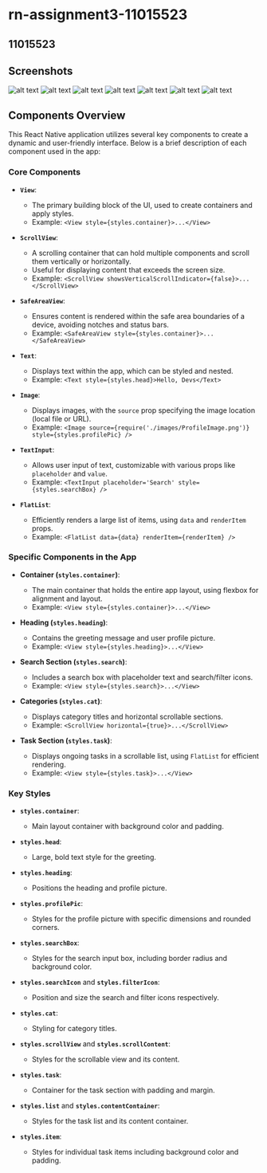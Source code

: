 # rn-assignment3-11015523

## 11015523

## Screenshots
![alt text](<Simulator Screenshot - iPhone 14 Pro Max - 2024-06-02 at 14.56.44.png>)
![alt text](<Simulator Screenshot - iPhone 14 Pro Max - 2024-06-02 at 14.56.50.png>)
![alt text](<Simulator Screenshot - iPhone 14 Pro Max - 2024-06-02 at 14.56.54.png>)
![alt text](<Simulator Screenshot - iPhone 14 Pro Max - 2024-06-02 at 14.56.56.png>)
![alt text](<Simulator Screenshot - iPhone 14 Pro Max - 2024-06-02 at 14.57.00.png>)
![alt text](<Simulator Screenshot - iPhone 14 Pro Max - 2024-06-02 at 14.57.13.png>)
![alt text](<Simulator Screenshot - iPhone 14 Pro Max - 2024-06-02 at 14.57.23.png>)


## Components Overview

This React Native application utilizes several key components to create a dynamic and user-friendly interface. Below is a brief description of each component used in the app:

### Core Components

- **`View`**:
  - The primary building block of the UI, used to create containers and apply styles.
  - Example: `<View style={styles.container}>...</View>`

- **`ScrollView`**:
  - A scrolling container that can hold multiple components and scroll them vertically or horizontally.
  - Useful for displaying content that exceeds the screen size.
  - Example: `<ScrollView showsVerticalScrollIndicator={false}>...</ScrollView>`

- **`SafeAreaView`**:
  - Ensures content is rendered within the safe area boundaries of a device, avoiding notches and status bars.
  - Example: `<SafeAreaView style={styles.container}>...</SafeAreaView>`

- **`Text`**:
  - Displays text within the app, which can be styled and nested.
  - Example: `<Text style={styles.head}>Hello, Devs</Text>`

- **`Image`**:
  - Displays images, with the `source` prop specifying the image location (local file or URL).
  - Example: `<Image source={require('./images/ProfileImage.png')} style={styles.profilePic} />`

- **`TextInput`**:
  - Allows user input of text, customizable with various props like `placeholder` and `value`.
  - Example: `<TextInput placeholder='Search' style={styles.searchBox} />`

- **`FlatList`**:
  - Efficiently renders a large list of items, using `data` and `renderItem` props.
  - Example: `<FlatList data={data} renderItem={renderItem} />`

### Specific Components in the App

- **Container (`styles.container`)**:
  - The main container that holds the entire app layout, using flexbox for alignment and layout.
  - Example: `<View style={styles.container}>...</View>`

- **Heading (`styles.heading`)**:
  - Contains the greeting message and user profile picture.
  - Example: `<View style={styles.heading}>...</View>`

- **Search Section (`styles.search`)**:
  - Includes a search box with placeholder text and search/filter icons.
  - Example: `<View style={styles.search}>...</View>`

- **Categories (`styles.cat`)**:
  - Displays category titles and horizontal scrollable sections.
  - Example: `<ScrollView horizontal={true}>...</ScrollView>`

- **Task Section (`styles.task`)**:
  - Displays ongoing tasks in a scrollable list, using `FlatList` for efficient rendering.
  - Example: `<View style={styles.task}>...</View>`

### Key Styles

- **`styles.container`**:
  - Main layout container with background color and padding.
  
- **`styles.head`**:
  - Large, bold text style for the greeting.

- **`styles.heading`**:
  - Positions the heading and profile picture.

- **`styles.profilePic`**:
  - Styles for the profile picture with specific dimensions and rounded corners.

- **`styles.searchBox`**:
  - Styles for the search input box, including border radius and background color.

- **`styles.searchIcon`** and **`styles.filterIcon`**:
  - Position and size the search and filter icons respectively.

- **`styles.cat`**:
  - Styling for category titles.

- **`styles.scrollView`** and **`styles.scrollContent`**:
  - Styles for the scrollable view and its content.

- **`styles.task`**:
  - Container for the task section with padding and margin.

- **`styles.list`** and **`styles.contentContainer`**:
  - Styles for the task list and its content container.

- **`styles.item`**:
  - Styles for individual task items including background color and padding.




